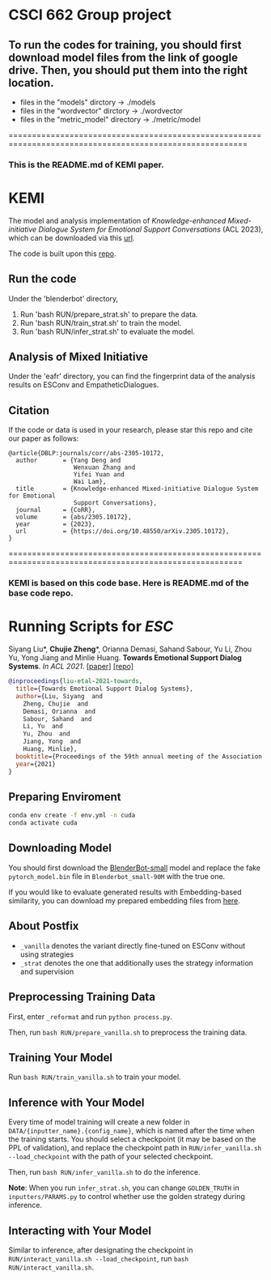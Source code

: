 # CSCI 662 Group project

## To run the codes for training, you should first download model files from the link of google drive. Then, you should put them into the right location.
- files in the "models" dirctory -> ./models
- files in the "wordvector" dirctory -> ./wordvector
- files in the "metric_model" directory -> ./metric/model


=========================================================================================================
### This is the README.md of KEMI paper.

# KEMI

The model and analysis implementation of _Knowledge-enhanced Mixed-initiative Dialogue System for Emotional Support Conversations_ (ACL 2023), which can be downloaded via this [url](https://drive.google.com/drive/folders/1gFlgKxda5O-RSbb3lhaj6oXiopgAsJKg?usp=sharing).

The code is built upon this [repo](https://github.com/thu-coai/Emotional-Support-Conversation/tree/main/codes_zcj).

## Run the code
Under the 'blenderbot' directory,
1. Run 'bash RUN/prepare_strat.sh' to prepare the data.
2. Run 'bash RUN/train_strat.sh' to train the model.
3. Run 'bash RUN/infer_strat.sh' to evaluate the model.

## Analysis of Mixed Initiative
Under the 'eafr' directory, you can find the fingerprint data of the analysis results on ESConv and EmpatheticDialogues.


## Citation
If the code or data is used in your research, please star this repo and cite our paper as follows:
```
@article{DBLP:journals/corr/abs-2305-10172,
  author       = {Yang Deng and
                  Wenxuan Zhang and
                  Yifei Yuan and
                  Wai Lam},
  title        = {Knowledge-enhanced Mixed-initiative Dialogue System for Emotional
                  Support Conversations},
  journal      = {CoRR},
  volume       = {abs/2305.10172},
  year         = {2023},
  url          = {https://doi.org/10.48550/arXiv.2305.10172},
}
```

========================================================================================================
### KEMI is based on this code base. Here is README.md of the base code repo.

# Running Scripts for *ESC*

Siyang Liu*, **Chujie Zheng***, Orianna Demasi, Sahand Sabour, Yu Li, Zhou Yu, Yong Jiang and Minlie Huang. **Towards Emotional Support Dialog Systems**. *In ACL 2021*. [[paper]](https://arxiv.org/abs/2106.01144) [[repo]](https://github.com/thu-coai/Emotional-Support-Conversation)

```bib
@inproceedings{liu-etal-2021-towards,
  title={Towards Emotional Support Dialog Systems},
  author={Liu, Siyang  and
    Zheng, Chujie  and
    Demasi, Orianna  and
    Sabour, Sahand  and
    Li, Yu  and
    Yu, Zhou  and
    Jiang, Yong  and
    Huang, Minlie},
  booktitle={Proceedings of the 59th annual meeting of the Association for Computational Linguistics},
  year={2021}
}
```

## Preparing Enviroment

```bash
conda env create -f env.yml -n cuda
conda activate cuda
```

## Downloading Model

You should first download the [BlenderBot-small](https://huggingface.co/facebook/blenderbot_small-90M) model and replace the fake `pytorch_model.bin` file in `Blenderbot_small-90M` with the true one.

If you would like to evaluate generated results with Embedding-based similarity, you can download my prepared embedding files from [here](https://drive.google.com/drive/folders/11TwzwDtQoFHynlG0b1uT1MPQz9Jctb66?usp=sharing).

## About Postfix

- `_vanilla` denotes the variant directly fine-tuned on ESConv without using strategies
- `_strat` denotes the one that additionally uses the strategy information and supervision

## Preprocessing Training Data

First, enter `_reformat` and run `python process.py`.

Then, run `bash RUN/prepare_vanilla.sh` to preprocess the training data.

## Training Your Model

Run `bash RUN/train_vanilla.sh` to train your model.

## Inference with Your Model

Every time of model training will create a new folder in `DATA/{inputter_name}.{config_name}`, which is named after the time when the training starts. You should select a checkpoint (it may be based on the PPL of validation), and replace the checkpoint path in `RUN/infer_vanilla.sh --load_checkpoint` with the path of your selected checkpoint.

Then, run `bash RUN/infer_vanilla.sh` to do the inference.

**Note**: When you run `infer_strat.sh`, you can change `GOLDEN_TRUTH` in  `inputters/PARAMS.py` to control whether use the golden strategy during inference.

## Interacting with Your Model

Similar to inference, after designating the checkpoint in `RUN/interact_vanilla.sh --load_checkpoint`, run `bash RUN/interact_vanilla.sh`.
